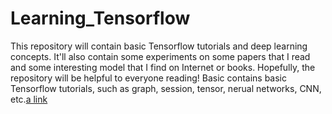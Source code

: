 # Learning_Tensorflow
This repository will contain basic Tensorflow tutorials and deep learning concepts. It'll also contain some experiments on some papers that I read and some interesting model that I find on Internet or books. Hopefully, the repository will be helpful to everyone reading!
Basic contains basic Tensorflow tutorials, such as graph, session, tensor, nerual networks, CNN, etc.[a link](https://github.com/Quan-Sun/Learning_Tensorflow/tree/master/Basic)
